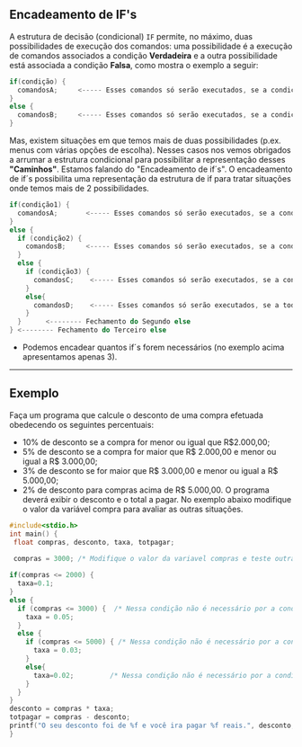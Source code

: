 Encadeamento de IF's
----
A estrutura de decisão (condicional) ```IF``` permite, no máximo, duas possibilidades de execução dos comandos: uma possibilidade é a execução de comandos associados a condição <b>Verdadeira</b> e a outra possibilidade está associada a condição <b>Falsa</b>, como mostra o exemplo a seguir:
``` C
if(condição) {
  comandosA;     <----- Esses comandos só serão executados, se a condição for avaliada Verdadeira.
} 
else {
  comandosB;     <----- Esses comandos só serão executados, se a condição for avaliada Falsa.
}
```
Mas, existem situações em que temos mais de duas possibilidades (p.ex. menus com várias opções de escolha). Nesses casos nos vemos obrigados a arrumar a estrutura condicional para possibilitar a representação desses <b>"Caminhos"</b>. Estamos falando do "Encadeamento de if´s". O encadeamento de if´s possibilita uma representação da estrutura de if para tratar situações onde temos mais de 2 possibilidades.
``` C
if(condição1) {
  comandosA;       <----- Esses comandos só serão executados, se a condição1 for avaliada Verdadeira.
} 
else {
  if (condição2) { 
    comandosB;     <----- Esses comandos só serão executados, se a condição2 for avaliada Verdadeira.
  }
  else {
    if (condição3) {
      comandosC;    <----- Esses comandos só serão executados, se a condição3 for avaliada Verdadeira. 
    }  
    else{
      comandosD;    <----- Esses comandos só serão executados, se a todas as condições acima forem avaliadas Falsa.               
    }
  }      <-------- Fechamento do Segundo else   
} <-------- Fechamento do Terceiro else  
```
+ Podemos encadear quantos if´s forem necessários (no exemplo acima apresentamos apenas 3).
----
Exemplo
----
Faça um programa que calcule o desconto de uma compra efetuada obedecendo os seguintes percentuais: 
+ 10% de desconto se a compra for menor ou igual que R$2.000,00; 
+ 5% de desconto se a compra for maior que R$ 2.000,00 e menor ou igual a R$ 3.000,00;
+ 3% de desconto se for maior que R$ 3.000,00 e menor ou igual a R$ 5.000,00;
+ 2% de desconto para compras acima de R$ 5.000,00.
O programa deverá exibir o desconto e o total a pagar.
No exemplo abaixo modifique o valor da variável compra para avaliar as outras situações.
``` C runnable
#include<stdio.h>
int main() {
 float compras, desconto, taxa, totpagar;

 compras = 3000; /* Modifique o valor da variavel compras e teste outras condições*/
 
if(compras <= 2000) {
  taxa=0.1;       
} 
else {
  if (compras <= 3000) {  /* Nessa condição não é necessário por a condição de maior que 2000, pois nesse if já é maior que 2000*/
    taxa = 0.05;     
  }
  else {
    if (compras <= 5000) { /* Nessa condição não é necessário por a condição de maior que 3000, pois nesse if já é maior que 3000*/
      taxa = 0.03;    
    }  
    else{
      taxa=0.02;         /* Nessa condição não é necessário por a condição de maior que 2000, pois nesse if já é maior que 2000*/        
    }
  }     
} 
desconto = compras * taxa;
totpagar = compras - desconto;
printf("O seu desconto foi de %f e você ira pagar %f reais.", desconto, totpagar);
}
```
